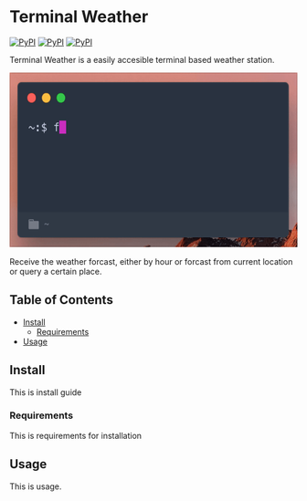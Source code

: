 # Terminal Weather
[![PyPI](https://img.shields.io/pypi/pyversions/term-forecast.svg)](https://www.python.org/downloads/)
[![PyPI](https://img.shields.io/pypi/l/term-forecast.svg)](LICENSE)
[![PyPI](https://img.shields.io/pypi/v/term-forecast.svg)](https://pypi.python.org/pypi/term-forecast)

Terminal Weather is a easily accesible terminal based weather station.

<img src='media/demo.gif' width="561" height="306">

Receive the weather forcast, either by hour or forcast from current location or query a certain place. 


## Table of Contents
- [Install](#1-install)
  - [Requirements](#11-requirements)
- [Usage](#2-usage)



## Install
This is install guide

### Requirements
This is requirements for installation

## Usage
This is usage. 
